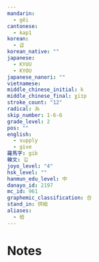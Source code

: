 ```yaml
---
mandarin:
  - gěi
cantonese:
  - kap1
korean:
  - 급
korean_native: ""
japanese:
  - KYUU
  - KYOU
japanese_nanori: ""
vietnamese:
middle_chinese_initial: k
middle_chinese_final: ɣiɪp
stroke_count: "12"
radical: 糸
skip_number: 1-6-6
grade_level: 2
pos: ""
english:
  - supply
  - give
羅馬字: gib
韓文: 깁
joyo_level: "4"
hsk_level: ""
hanmun_edu_level: 中
danayo_id: 2197
mc_id: 961
graphemic_classification: 合
stand_in: 供給
aliases:
  - 给
---
```


# Notes
